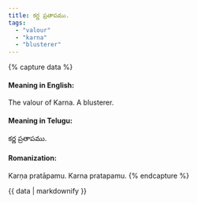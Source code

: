 ```yaml
---
title: కర్ణ ప్రతాపము.
tags:
  - "valour"
  - "karna"
  - "blusterer"
---
```


{% capture data %}
#### Meaning in English:
The valour of Karna.
A blusterer.

#### Meaning in Telugu:
కర్ణ ప్రతాపము.

#### Romanization:
Karṇa pratāpamu.
Karna pratapamu.
{% endcapture %}

{{ data | markdownify }}

